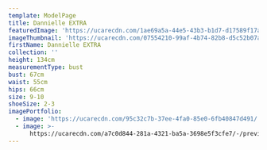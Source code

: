 ```yaml
---
template: ModelPage
title: Dannielle EXTRA
featuredImage: 'https://ucarecdn.com/1ae69a5a-44e5-43b3-b1d7-d17589f17a52/'
imageThumbnail: 'https://ucarecdn.com/07554210-99af-4b74-82b8-d5c52b07ab6e/'
firstName: Dannielle EXTRA
collection: ''
height: 134cm
measurementType: bust
bust: 67cm
waist: 55cm
hips: 66cm
size: 9-10
shoeSize: 2-3
imagePortfolio:
  - image: 'https://ucarecdn.com/95c32c7b-37ee-4fa0-85e0-6fb40847d491/'
  - image: >-
      https://ucarecdn.com/a7c0d844-281a-4321-ba5a-3698e5f3cfe7/-/preview/-/rotate/90/
---
```


